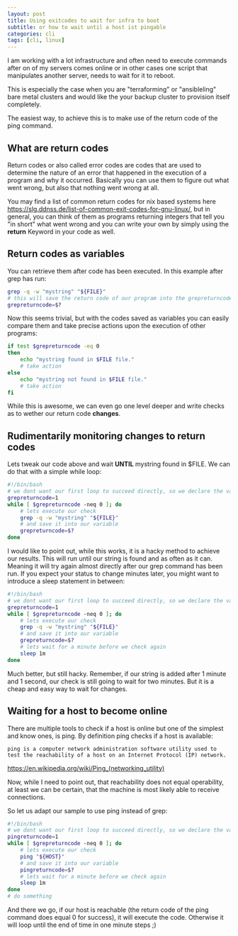 ```yaml
---
layout: post
title: Using exitcodes to wait for infra to boot
subtitle: or how to wait until a host ist pingable
categories: cli
tags: [cli, linux]
---
```


I am working with a lot infrastructure and often need to execute commands after on of my servers comes online or in other cases one script that manipulates another server, needs to wait for it to reboot. 

This is especially the case when you are "terraforming" or "ansibleling" bare metal clusters and would like the your backup cluster to provision itself completely.

The easiest way, to achieve this is to make use of the return code of the ping command.

## What are return codes

Return codes or also called error codes are codes that are used to determine the nature of an error that happened in the execution of a program and why it occurred. Basically you can use them to figure out what went wrong, but also that nothing went wrong at all.

You may find a list of common return codes for nix based systems here <https://slg.ddnss.de/list-of-common-exit-codes-for-gnu-linux/>, but in general, you can think of them as programs returning integers that tell you "in short" what went wrong and you can write your own by simply using the **return** Keyword in your code as well.


## Return codes as variables

You can retrieve them after code has been executed. In this example after grep has run:

``` Bash
grep -q -w "mystring" "${FILE}"
# this will save the return code of our program into the grepreturncode variable:
grepreturncode=$?
```

Now this seems trivial, but with the codes saved as variables you can easily compare them and take precise actions upon the execution of other programs:

``` Bash
if test $grepreturncode -eq 0
then
	echo "mystring found in $FILE file."
    # take action
else
	echo "mystring not found in $FILE file."
    # take action
fi
``` 

While this is awesome, we can even go one level deeper and write checks as to wether our return code **changes**.

## Rudimentarily monitoring changes to return codes

Lets tweak our code above and wait **UNTIL** mystring found in $FILE.
We can do that with a simple while loop:

``` BASH
#!/bin/bash
# we dont want our first loop to succeed directly, so we declare the variable
grepreturncode=1
while [ $grepreturncode -neq 0 ]; do
    # lets execute our check
    grep -q -w "mystring" "${FILE}"
    # and save it into our variable
    grepreturncode=$?
done
```

I would like to point out, while this works, it is a hacky method to achieve our results. This will run until our string is found and as often as it can. Meaning it will try again almost directly after our grep command has been run. If you expect your status to change minutes later, you might want to introduce a sleep statement in between:

``` BASH
#!/bin/bash
# we dont want our first loop to succeed directly, so we declare the variable
grepreturncode=1
while [ $grepreturncode -neq 0 ]; do
    # lets execute our check
    grep -q -w "mystring" "${FILE}"
    # and save it into our variable
    grepreturncode=$?
    # lets wait for a minute before we check again
    sleep 1m
done
```

Much better, but still hacky. Remember, if our string is added after 1 minute and 1 second, our check is still going to wait for two minutes.
But it is a cheap and easy way to wait for changes.

## Waiting for a host to become online

There are multiple tools to check if a host is online but one of the simplest and know ones, is ping.
By definition ping checks if a host is available:

``` Text
ping is a computer network administration software utility used to test the reachability of a host on an Internet Protocol (IP) network.
```
<https://en.wikipedia.org/wiki/Ping_(networking_utility)>

Now, while I need to point out, that reachability does not equal operability, at least we can be certain, that the machine is most likely able to receive connections.

So let us adapt our sample to use ping instead of grep:

``` BASH
#!/bin/bash
# we dont want our first loop to succeed directly, so we declare the variable
pingreturncode=1
while [ $grepreturncode -neq 0 ]; do
    # lets execute our check
    ping "${HOST}"
    # and save it into our variable
    pingreturncode=$?
    # lets wait for a minute before we check again
    sleep 1m
done
# do something
```

And there we go, if our host is reachable (the return code of the ping command does equal 0 for success), it will execute the code.
Otherwise it will loop until the end of time in one minute steps ;)
